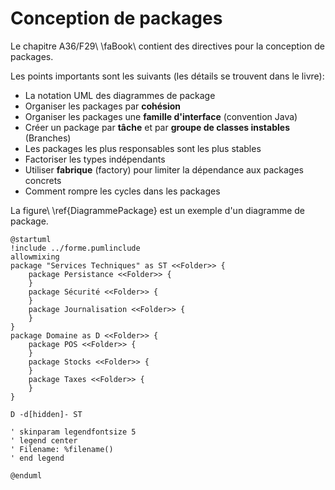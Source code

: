 # Conception de packages

Le chapitre A36/F29\ \faBook\ contient des directives pour la conception de packages. 

Les points importants sont les suivants (les détails se trouvent dans le livre):

- La notation UML des diagrammes de package
- Organiser les packages par **cohésion**
- Organiser les packages une **famille d'interface** (convention Java)
- Créer un package par **tâche** et par **groupe de classes instables** (Branches)
- Les packages les plus responsables sont les plus stables
- Factoriser les types indépendants
- Utiliser **fabrique** (factory) pour limiter la dépendance aux packages concrets
- Comment rompre les cycles dans les packages

La figure\ \ref{DiagrammePackage} est un exemple d'un diagramme de package.

```{.plantuml caption="Diagramme de packages (tiré de la figure F12.6\ \faBook). [(PlantUML)](http://www.plantuml.com/plantuml/uml/XPDHRzGm3CVVA-qxM9FGjeT9yC0BcgOXRaE3IKoqZ0V4WqbyhTNKEPoKku7sWVOvziLmji4Ac-wgo4tZN-A_xVGePTGy3g5AFSi25GT8-JAGMMLNF5iJrpTqVQjn5EzYY0fPKPAvIF9MjGEvumGs43eKlrJEcGJcKJAmm6SM7vV9m8S3FSrn3BaWWWF1U-LKzfmsRunhEae4CNUa2KACFRHAU7jOVV4MTWViJUYeP97fSiVUB9PG2EGjgiBhipFuL1z_h2VXuSNplMbA_oj8s1OZwtMUIW_lugY2OIstwfs7sYalybhkdAnKcgR2fYNCEb9bUSNbm2kMjbfO8uhGxPhq1pjAq93hXB-FbBO14zGD71oSnE193m_XLmNs_DbqRf6ip2YE7aDN_w3rpRKRJSJDzIRolXgSC7EKf-YhlwfdSK0MAZfdQsH-g3VAoz7rQHFLu8hIqugg6UpxBnrxJ_9rtwfMsJL-w46WbiINBYN-IV3Id7TBuEpAazht2GSgBNm5p-RtqzqzMo_G7LjLHsRjJ_eD)" #DiagrammePackage }
@startuml
!include ../forme.pumlinclude
allowmixing
package "Services Techniques" as ST <<Folder>> {
    package Persistance <<Folder>> {
    }
    package Sécurité <<Folder>> {
    }
    package Journalisation <<Folder>> {
    }
}
package Domaine as D <<Folder>> {
    package POS <<Folder>> {
    }
    package Stocks <<Folder>> {
    }
    package Taxes <<Folder>> {
    }
}

D -d[hidden]- ST

' skinparam legendfontsize 5
' legend center
' Filename: %filename()
' end legend

@enduml
```

